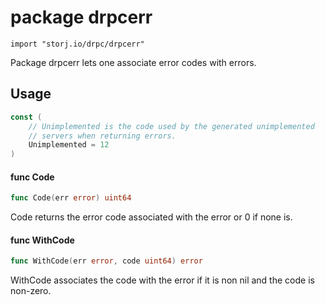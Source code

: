 # package drpcerr

`import "storj.io/drpc/drpcerr"`

Package drpcerr lets one associate error codes with errors.

## Usage

```go
const (
	// Unimplemented is the code used by the generated unimplemented
	// servers when returning errors.
	Unimplemented = 12
)
```

#### func  Code

```go
func Code(err error) uint64
```
Code returns the error code associated with the error or 0 if none is.

#### func  WithCode

```go
func WithCode(err error, code uint64) error
```
WithCode associates the code with the error if it is non nil and the code is
non-zero.
